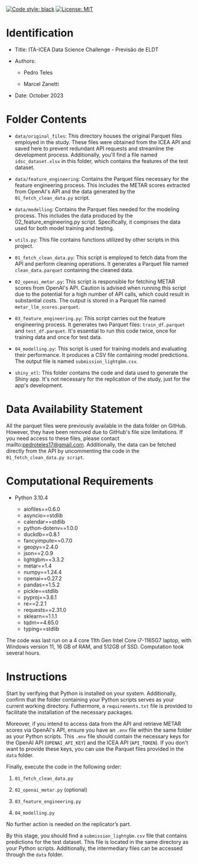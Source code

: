 [![Code style: black](https://img.shields.io/badge/code%20style-black-000000.svg)](https://github.com/psf/black)
[![License: MIT](https://img.shields.io/badge/License-MIT-yellow.svg)](https://opensource.org/licenses/MIT)

# Identification

* Title: ITA-ICEA Data Science Challenge - Previsão de ELDT

* Authors:

    * Pedro Teles

    * Marcel Zanetti

* Date: October 2023

# Folder Contents

* `data/original_files`: This directory houses the original Parquet files employed in the study. These files were obtained from the ICEA API and saved here to prevent redundant API requests and streamline the development process. Additionally, you'll find a file named `idsc_dataset.xlsx` in this folder, which contains the features of the test dataset.

* `data/feature_engineering`: Contains the Parquet files necessary for the feature engineering process. This includes the METAR scores extracted from OpenAI's API and the data generated by the `01_fetch_clean_data.py` script.

* `data/modelling`: Contains the Parquet files needed for the modeling process. This includes the data produced by the 02_feature_engineering.py script. Specifically, it comprises the data used for both model training and testing.

* `utils.py`: This file contains functions utilized by other scripts in this project.

* `01_fetch_clean_data.py`: This script is employed to fetch data from the API and perform cleaning operations. It generates a Parquet file named `clean_data.parquet` containing the cleaned data.

* `02_openai_metar.py`: This script is responsible for fetching METAR scores from OpenAI's API. Caution is advised when running this script due to the potential for a high number of API calls, which could result in substantial costs. The output is stored in a Parquet file named `metar_llm_scores.parquet`.

* `03_feature_engineering.py`: This script carries out the feature engineering process. It generates two Parquet files: `train_df.parquet` and `test_df.parquet`. It's essential to run this code twice, once for training data and once for test data.

* `04_modelling.py`: This script is used for training models and evaluating their performance. It produces a CSV file containing model predictions. The output file is named `submission_lightgbm.csv`.

* `shiny_etl`: This folder contains the code and data used to generate the Shiny app. It's not necessary for the replication of the study, just for the app's development.

# Data Availability Statement

All the parquet files were previously available in the data folder on GitHub. However, they have been removed due to GitHub's file size limitations. If you need access to these files, please contact mailto:pedroteles17@gmail.com. Additionally, the data can be fetched directly from the API by uncommenting the code in the `01_fetch_clean_data.py script`.

# Computational Requirements

- Python 3.10.4

    - aiofiles==0.6.0
    - asyncio==stdlib
    - calendar==stdlib
    - python-dotenv==1.0.0
    - duckdb==0.8.1
    - fancyimpute==0.7.0
    - geopy==2.4.0
    - json==2.0.9
    - lightgbm==3.3.2
    - metar==1.4
    - numpy==1.24.4
    - openai==0.27.2
    - pandas==1.5.2
    - pickle==stdlib
    - pyproj==3.6.1
    - re==2.2.1
    - requests==2.31.0
    - sklearn==1.1.1
    - tqdm==4.65.0
    - typing==stdlib

The code was last run on a 4 core 11th Gen Intel Core i7-1165G7 laptop, with Windows version 11, 16 GB of RAM, and 512GB of SSD. Computation took several hours.

# Instructions

Start by verifying that Python is installed on your system. Additionally, confirm that the folder containing your Python scripts serves as your current working directory. Futhermore, a `requirements.txt` file is provided to facilitate the installation of the necessary packages.

Moreover, if you intend to access data from the API and retrieve METAR scores via OpenAI's API, ensure you have an `.env` file within the same folder as your Python scripts. This `.env` file should contain the necessary keys for the OpenAI API (`OPENAI_API_KEY`) and the ICEA API (`API_TOKEN`). If you don't want to provide these keys, you can use the Parquet files provided in the `data` folder.

Finally, execute the code in the following order:

1. `01_fetch_clean_data.py`

2. `02_openai_metar.py` (optional)

3. `03_feature_engineering.py`

4. `04_modelling.py`

No further action is needed on the replicator’s part.

By this stage, you should find a `submission_lightgbm.csv` file that contains predictions for the test dataset. This file is located in the same directory as your Python scripts. Additionally, the intermediary files can be accessed through the `data` folder.

